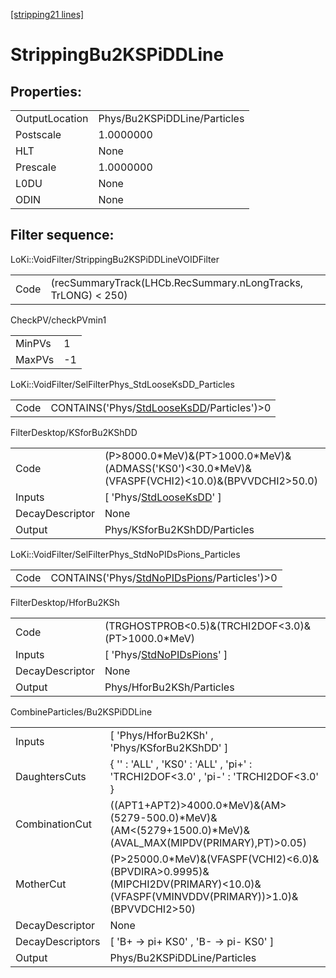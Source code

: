[[stripping21 lines]](./stripping21-index)

# StrippingBu2KSPiDDLine

## Properties:

|                |                              |
|----------------|------------------------------|
| OutputLocation | Phys/Bu2KSPiDDLine/Particles |
| Postscale      | 1.0000000                    |
| HLT            | None                         |
| Prescale       | 1.0000000                    |
| L0DU           | None                         |
| ODIN           | None                         |

## Filter sequence:

LoKi::VoidFilter/StrippingBu2KSPiDDLineVOIDFilter

|      |                                                               |
|------|---------------------------------------------------------------|
| Code | (recSummaryTrack(LHCb.RecSummary.nLongTracks, TrLONG) \< 250) |

CheckPV/checkPVmin1

|        |     |
|--------|-----|
| MinPVs | 1   |
| MaxPVs | -1  |

LoKi::VoidFilter/SelFilterPhys_StdLooseKsDD_Particles

|      |                                                                                          |
|------|------------------------------------------------------------------------------------------|
| Code | CONTAINS('Phys/[StdLooseKsDD](./stripping21-commonparticles-stdlooseksdd)/Particles')\>0 |

FilterDesktop/KSforBu2KShDD

|                 |                                                                                                       |
|-----------------|-------------------------------------------------------------------------------------------------------|
| Code            | (P\>8000.0\*MeV)&(PT\>1000.0\*MeV)&(ADMASS('KS0')\<30.0\*MeV)&(VFASPF(VCHI2)\<10.0)&(BPVVDCHI2\>50.0) |
| Inputs          | [ 'Phys/[StdLooseKsDD](./stripping21-commonparticles-stdlooseksdd)' ]                               |
| DecayDescriptor | None                                                                                                  |
| Output          | Phys/KSforBu2KShDD/Particles                                                                          |

LoKi::VoidFilter/SelFilterPhys_StdNoPIDsPions_Particles

|      |                                                                                              |
|------|----------------------------------------------------------------------------------------------|
| Code | CONTAINS('Phys/[StdNoPIDsPions](./stripping21-commonparticles-stdnopidspions)/Particles')\>0 |

FilterDesktop/HforBu2KSh

|                 |                                                                             |
|-----------------|-----------------------------------------------------------------------------|
| Code            | (TRGHOSTPROB\<0.5)&(TRCHI2DOF\<3.0)&(PT\>1000.0\*MeV)                       |
| Inputs          | [ 'Phys/[StdNoPIDsPions](./stripping21-commonparticles-stdnopidspions)' ] |
| DecayDescriptor | None                                                                        |
| Output          | Phys/HforBu2KSh/Particles                                                   |

CombineParticles/Bu2KSPiDDLine

|                  |                                                                                                                                      |
|------------------|--------------------------------------------------------------------------------------------------------------------------------------|
| Inputs           | [ 'Phys/HforBu2KSh' , 'Phys/KSforBu2KShDD' ]                                                                                       |
| DaughtersCuts    | { '' : 'ALL' , 'KS0' : 'ALL' , 'pi+' : 'TRCHI2DOF\<3.0' , 'pi-' : 'TRCHI2DOF\<3.0' }                                                 |
| CombinationCut   | ((APT1+APT2)\>4000.0\*MeV)&(AM\>(5279-500.0)\*MeV)&(AM\<(5279+1500.0)\*MeV)&(AVAL_MAX(MIPDV(PRIMARY),PT)\>0.05)                      |
| MotherCut        | (P\>25000.0\*MeV)&(VFASPF(VCHI2)\<6.0)&(BPVDIRA\>0.9995)&(MIPCHI2DV(PRIMARY)\<10.0)&(VFASPF(VMINVDDV(PRIMARY))\>1.0)&(BPVVDCHI2\>50) |
| DecayDescriptor  | None                                                                                                                                 |
| DecayDescriptors | [ 'B+ -\> pi+ KS0' , 'B- -\> pi- KS0' ]                                                                                            |
| Output           | Phys/Bu2KSPiDDLine/Particles                                                                                                         |
